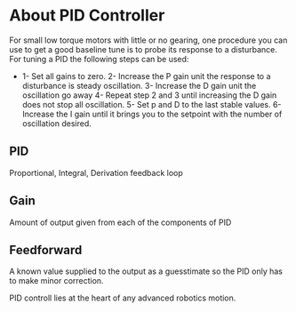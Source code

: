 # About PID Controller

For small low torque motors with little or no gearing, one procedure you can use to get a good baseline tune is to probe its response to a disturbance.
For tuning a PID the following steps can be used:
* 1- Set all gains to zero.
2- Increase the P gain unit the response to a disturbance is steady oscillation.
3- Increase the D gain unit the oscillation go away 
4- Repeat step 2 and 3 until increasing the D gain does not stop all oscillation.
5- Set p and D to the last stable values.
6- Increase the I gain until it brings you to the setpoint with the number of oscillation desired. 

## PID
  Proportional, Integral, Derivation feedback loop
  
## Gain
 Amount of output given from each of the components of PID

## Feedforward
A known value supplied to the output as a guesstimate so the PID only has to make minor correction.

PID controll lies at the heart of any advanced robotics motion.

<!--stackedit_data:
eyJoaXN0b3J5IjpbNDQ1OTA2NzQxXX0=
-->